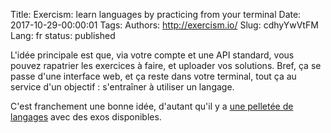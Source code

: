 Title: Exercism: learn languages by practicing from your terminal
Date: 2017-10-29-00:00:01
Tags: 
Authors: http://exercism.io/
Slug: cdhyYwVtFM
Lang: fr
status: published

L'idée principale est que, via votre compte et une API standard,
vous pouvez rapatrier les exercices à faire, et uploader vos solutions.
Bref, ça se passe d'une interface web, et ça reste dans votre terminal,
tout ça au service d'un objectif : s'entraîner à utiliser un langage.

C'est franchement une bonne idée,
d'autant qu'il y a [une pelletée de langages](http://exercism.io/languages) avec des exos disponibles.
